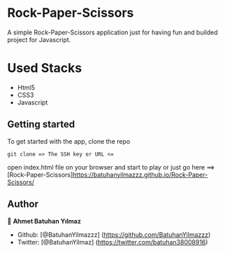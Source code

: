# Rock-Paper-Scissors

A simple Rock-Paper-Scissors application just for having fun and builded project for Javascript.

# Used Stacks

- Html5
- CSS3
- Javascript

## Getting started

To get started with the app, clone the repo

```
git clone => The SSH key or URL <=
```

open index.html file on your browser and start to play or just go here ==> [Rock-Paper-Scissors]https://batuhanyilmazzz.github.io/Rock-Paper-Scissors/

## Author

👤 **Ahmet Batuhan Yılmaz**

- Github: [@BatuhanYilmazzz] (https://github.com/BatuhanYilmazzz)
- Twitter: [@BatuhanYilmaz] (https://twitter.com/batuhan38008916)

